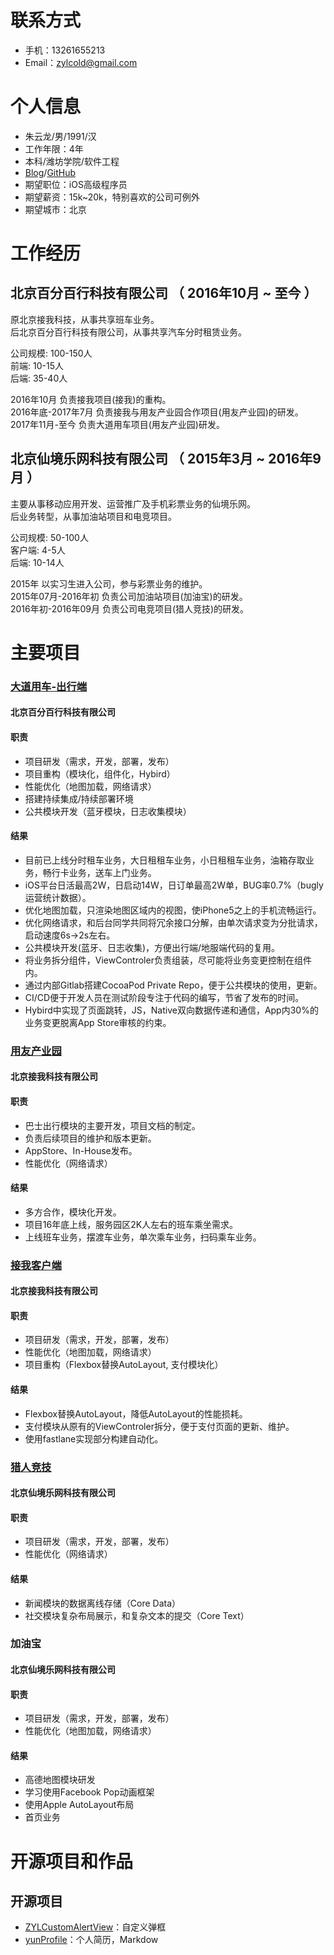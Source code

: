 # 联系方式
- 手机：13261655213
- Email：zylcold@gmail.com

# 个人信息

 - 朱云龙/男/1991/汉
 - 工作年限：4年
 - 本科/潍坊学院/软件工程
 - [Blog](https://blog.yunlongz.com)/[GitHub](https://github.com/zylcold)
 - 期望职位：iOS高级程序员
 - 期望薪资：15k~20k，特别喜欢的公司可例外
 - 期望城市：北京


# 工作经历

## 北京百分百行科技有限公司 （ 2016年10月 ~ 至今 ）
  原北京接我科技，从事共享班车业务。  
  后北京百分百行科技有限公司，从事共享汽车分时租赁业务。  

  公司规模: 100-150人  
  前端: 10-15人  
  后端: 35-40人  

  2016年10月 负责接我项目(接我)的重构。  
  2016年底-2017年7月 负责接我与用友产业园合作项目(用友产业园)的研发。  
  2017年11月-至今 负责大道用车项目(用友产业园)研发。  
  
## 北京仙境乐网科技有限公司 （ 2015年3月 ~ 2016年9月 ）
  主要从事移动应用开发、运营推广及手机彩票业务的仙境乐网。  
  后业务转型，从事加油站项目和电竞项目。  

  公司规模: 50-100人  
  客户端: 4-5人  
  后端: 10-14人  

  2015年 以实习生进入公司，参与彩票业务的维护。  
  2015年07月-2016年初 负责公司加油站项目(加油宝)的研发。  
  2016年初-2016年09月 负责公司电竞项目(猎人竞技)的研发。  


# 主要项目

### [大道用车-出行端](https://itunes.apple.com/cn/app/大道用车/id1312601702)

#### 北京百分百行科技有限公司

#### 职责
* 项目研发（需求，开发，部署，发布）
* 项目重构（模块化，组件化，Hybird）
* 性能优化（地图加载，网络请求）
* 搭建持续集成/持续部署环境
* 公共模块开发（蓝牙模块，日志收集模块）

#### 结果
* 目前已上线分时租车业务，大日租租车业务，小日租租车业务，油箱存取业务，畅行卡业务，送车上门业务。
* iOS平台日活最高2W，日启动14W，日订单最高2W单，BUG率0.7%（bugly运营统计数据）。
* 优化地图加载，只渲染地图区域内的视图，使iPhone5之上的手机流畅运行。  
* 优化网络请求，和后台同学共同将冗余接口分解，由单次请求变为分批请求，启动速度6s->2s左右。
* 公共模块开发(蓝牙、日志收集)，方便出行端/地服端代码的复用。  
* 将业务拆分组件，ViewControler负责组装，尽可能将业务变更控制在组件内。
* 通过内部Gitlab搭建CocoaPod Private Repo，便于公共模块的使用，更新。  
* CI/CD便于开发人员在测试阶段专注于代码的编写，节省了发布的时间。  
* Hybird中实现了页面跳转，JS，Native双向数据传递和通信，App内30%的业务变更脱离App Store审核的约束。

### [用友产业园](https://itunes.apple.com/cn/app/id1211611174?mt=8)

#### 北京接我科技有限公司

#### 职责
* 巴士出行模块的主要开发，项目文档的制定。
* 负责后续项目的维护和版本更新。
* AppStore、In-House发布。
* 性能优化（网络请求）

#### 结果
* 多方合作，模块化开发。
* 项目16年底上线，服务园区2K人左右的班车乘坐需求。
* 上线班车业务，摆渡车业务，单次乘车业务，扫码乘车业务。


### [接我客户端](https://itunes.apple.com/cn/app/id948548926?mt=8)

#### 北京接我科技有限公司

#### 职责
* 项目研发（需求，开发，部署，发布）
* 性能优化（地图加载，网络请求）
* 项目重构（Flexbox替换AutoLayout, 支付模块化）

#### 结果
* Flexbox替换AutoLayout，降低AutoLayout的性能损耗。
* 支付模块从原有的ViewControler拆分，便于支付页面的更新、维护。
* 使用fastlane实现部分构建自动化。

### [猎人竞技](https://itunes.apple.com/cn/app/lie-ren-jing-ji-zui-zhuan/id1072698488?l=en&mt=8)

#### 北京仙境乐网科技有限公司

#### 职责
* 项目研发（需求，开发，部署，发布）
* 性能优化（网络请求）
#### 结果

* 新闻模块的数据离线存储（Core Data）
* 社交模块复杂布局展示，和复杂文本的提交（Core Text）

### 加油宝

#### 北京仙境乐网科技有限公司

#### 职责
* 项目研发（需求，开发，部署，发布）
* 性能优化（地图加载，网络请求）
#### 结果

* 高德地图模块研发
* 学习使用Facebook Pop动画框架
* 使用Apple AutoLayout布局
* 首页业务

# 开源项目和作品

## 开源项目
  - [ZYLCustomAlertView](https://github.com/zylcold/ZYLCustomAlertView)：自定义弹框
  - [yunProfile](https://github.com/zylcold/yunProfile)：个人简历，Markdow
